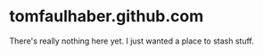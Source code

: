 tomfaulhaber.github.com
=======================

There's really nothing here yet. I just wanted a place to stash stuff.
